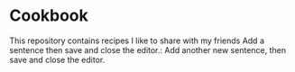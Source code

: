 # Cookbook
This repository contains recipes I like to share with my friends
Add a sentence then save and close the editor.:
Add another new sentence, then save and close the editor.

